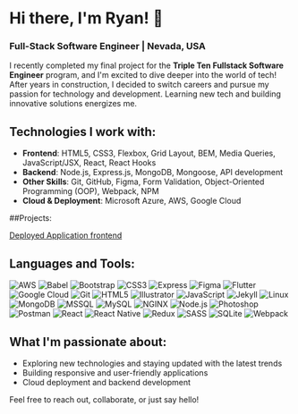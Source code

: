 # Hi there, I'm Ryan! 👋

### Full-Stack Software Engineer | Nevada, USA

I recently completed my final project for the **Triple Ten Fullstack Software Engineer** program, and I'm excited to dive deeper into the world of tech! After years in construction, I decided to switch careers and pursue my passion for technology and development. Learning new tech and building innovative solutions energizes me.

## Technologies I work with:
- **Frontend**: HTML5, CSS3, Flexbox, Grid Layout, BEM, Media Queries, JavaScript/JSX, React, React Hooks
- **Backend**: Node.js, Express.js, MongoDB, Mongoose, API development
- **Other Skills**: Git, GitHub, Figma, Form Validation, Object-Oriented Programming (OOP), Webpack, NPM
- **Cloud & Deployment**: Microsoft Azure, AWS, Google Cloud


##Projects:

[Deployed Application frontend](https://checkwtwtoday.crabdance.com/)

## Languages and Tools:

![AWS](https://img.shields.io/badge/-AWS-232F3E?style=flat-square&logo=amazon-aws)
![Babel](https://img.shields.io/badge/-Babel-F9DC3E?style=flat-square&logo=babel)
![Bootstrap](https://img.shields.io/badge/-Bootstrap-563D7C?style=flat-square&logo=bootstrap)
![CSS3](https://img.shields.io/badge/-CSS3-1572B6?style=flat-square&logo=css3)
![Express](https://img.shields.io/badge/-Express-000000?style=flat-square&logo=express)
![Figma](https://img.shields.io/badge/-Figma-F24E1E?style=flat-square&logo=figma)
![Flutter](https://img.shields.io/badge/-Flutter-02569B?style=flat-square&logo=flutter)
![Google Cloud](https://img.shields.io/badge/-Google_Cloud-4285F4?style=flat-square&logo=google-cloud)
![Git](https://img.shields.io/badge/-Git-F05032?style=flat-square&logo=git)
![HTML5](https://img.shields.io/badge/-HTML5-E34F26?style=flat-square&logo=html5)
![Illustrator](https://img.shields.io/badge/-Illustrator-FF9A00?style=flat-square&logo=adobe-illustrator)
![JavaScript](https://img.shields.io/badge/-JavaScript-F7DF1E?style=flat-square&logo=javascript)
![Jekyll](https://img.shields.io/badge/-Jekyll-CC0000?style=flat-square&logo=jekyll)
![Linux](https://img.shields.io/badge/-Linux-FCC624?style=flat-square&logo=linux)
![MongoDB](https://img.shields.io/badge/-MongoDB-47A248?style=flat-square&logo=mongodb)
![MSSQL](https://img.shields.io/badge/-MSSQL-CC2927?style=flat-square&logo=microsoft-sql-server)
![MySQL](https://img.shields.io/badge/-MySQL-4479A1?style=flat-square&logo=mysql)
![NGINX](https://img.shields.io/badge/-NGINX-269539?style=flat-square&logo=nginx)
![Node.js](https://img.shields.io/badge/-Node.js-339933?style=flat-square&logo=node.js)
![Photoshop](https://img.shields.io/badge/-Photoshop-31A8FF?style=flat-square&logo=adobe-photoshop)
![Postman](https://img.shields.io/badge/-Postman-FF6C37?style=flat-square&logo=postman)
![React](https://img.shields.io/badge/-React-61DAFB?style=flat-square&logo=react)
![React Native](https://img.shields.io/badge/-React_Native-61DAFB?style=flat-square&logo=react)
![Redux](https://img.shields.io/badge/-Redux-764ABC?style=flat-square&logo=redux)
![SASS](https://img.shields.io/badge/-SASS-CC6699?style=flat-square&logo=sass)
![SQLite](https://img.shields.io/badge/-SQLite-003B57?style=flat-square&logo=sqlite)
![Webpack](https://img.shields.io/badge/-Webpack-8DD6F9?style=flat-square&logo=webpack)

## What I'm passionate about:
- Exploring new technologies and staying updated with the latest trends
- Building responsive and user-friendly applications
- Cloud deployment and backend development

Feel free to reach out, collaborate, or just say hello!
